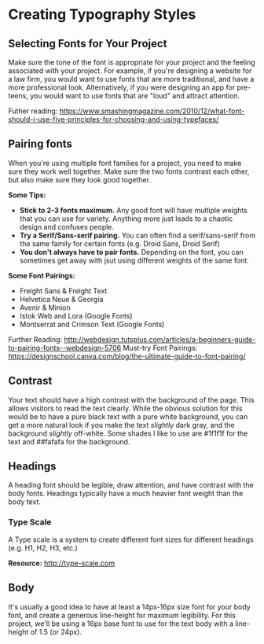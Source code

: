 # Creating Typography Styles

## Selecting Fonts for Your Project
Make sure the tone of the font is appropriate for your project and the feeling associated with your project. For example, if you're designing a website for a law firm, you would want to use fonts that are more traditional, and have a more professional look. Alternatively, if you were designing an app for pre-teens, you would want to use fonts that are "loud" and attract attention.

Futher reading: https://www.smashingmagazine.com/2010/12/what-font-should-i-use-five-principles-for-choosing-and-using-typefaces/

## Pairing fonts
When you're using multiple font families for a project, you need to make sure they work well together. Make sure the two fonts contrast each other, but also make sure they look good together.

**Some Tips:**
- **Stick to 2-3 fonts maximum.** Any good font will have multiple weights that you can use for variety. Anything more just leads to a chaotic design and confuses people.
- **Try a Serif/Sans-serif pairing.** You can often find a serif/sans-serif from the same family for certain fonts (e.g. Droid Sans, Droid Serif)
- **You don't always have to pair fonts.** Depending on the font, you can sometimes get away with jsut using different weights of the same font.

**Some Font Pairings:**
- Freight Sans & Freight Text
- Helvetica Neue & Georgia
- Avenir & Minion
- Istok Web and Lora (Google Fonts)
- Montserrat and Crimson Text (Google Fonts)

Further Reading: http://webdesign.tutsplus.com/articles/a-beginners-guide-to-pairing-fonts--webdesign-5706
Must-try Font Pairings: https://designschool.canva.com/blog/the-ultimate-guide-to-font-pairing/


## Contrast
Your text should have a high contrast with the background of the page. This allows visitors to read the text clearly. While the obvious solution for this would be to have a pure black text with a pure white background, you can get a more natural look if you make the text *slightly* dark gray, and the background *slightly* off-white. Some shades I like to use are #1f1f1f for the text and ##fafafa for the background.


## Headings
A heading font should be legible, draw attention, and have contrast with the body fonts. Headings typically have a much heavier font weight than the body text.

### Type Scale
A Type scale is a system to create different font sizes for different headings (e.g. H1, H2, H3, etc.)

**Resource:** http://type-scale.com

## Body
It's usually a good idea to have at least a 14px-16px size font for your body font, and create a generous line-height for maximum legibility. For this project, we'll be using a 16px base font to use for the text body with a line-height of 1.5 (or 24px).


